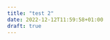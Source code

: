 ```yaml
---
title: "test 2"
date: 2022-12-12T11:59:58+01:00
draft: true
---
```

<!-- 
a propos :
- texte
- ikigai
- fiche domaine


4 articles :
- pourquoi nous avons choisi , 
- résume de l'article
- ce que j'ai appris
- les sources, 


1 experience : ex -> un nouveau plugin d'ux/ui design qui vient de sortir
- sujet et objectif de l'expérience
- Résultat obtenu
- apprentissage
- idées d'application de la méthode

1 page de veille :
- sources
- emetteurs
- boule ?
- pourquoi
 -->

